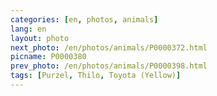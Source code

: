 ```yaml
---
categories: [en, photos, animals]
lang: en
layout: photo
next_photo: /en/photos/animals/P0000372.html
picname: P0000380
prev_photo: /en/photos/animals/P0000398.html
tags: [Purzel, Thilo, Toyota (Yellow)]
---
```

